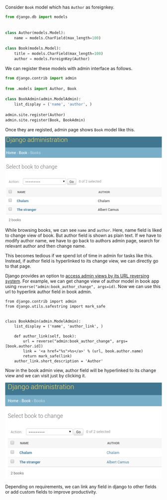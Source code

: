 <!--
.. title: Django Tips & Tricks #8 - Hyperlink Foreignkey Fields In Admin
.. slug: django-tips-tricks-hyperlink-foreignkey-admin
.. date: 2017-11-14 21:21:21 UTC
.. updated: 2018-09-07 08:21:21 UTC
.. tags: python, django, django-tips-tricks
.. category: tech, programming, python
.. link:
.. description: Django admin productivity tips. How to hyperlink foreignkey fields in django admin interface for faster access.
.. type: text
-->

Consider `Book` model which has `Author` as foreignkey.

```py
from django.db import models


class Author(models.Model):
    name = models.CharField(max_length=100)

class Book(models.Model):
    title = models.CharField(max_length=100)
    author = models.ForeignKey(Author)
```

We can register these models with admin interface as follows.

```py
from django.contrib import admin

from .models import Author, Book

class BookAdmin(admin.ModelAdmin):
    list_display = ('name', 'author', )

admin.site.register(Author)
admin.site.register(Book, BookAdmin)
```

Once they are registed, admin page shows `Book` model like this.

<p align="center">
<img src="/images/django-tips-tricks-1.png" />
</p>


While browsing books, we can see `name` and `author`. Here, name field is liked to change view of book. But author field is shown as plain text. If we have to modify author name, we have to go back to authors admin page, search for relevant author and then change name.

This becomes tedious if we spend lot of time in admin for tasks like this. Instead, if author field is hyperlinked to its change view, we can directly go to that page.

Django provides an option to [access admin views by its URL reversing system](https://docs.djangoproject.com/en/dev/ref/contrib/admin/#reversing-admin-urls). For example, we can get change view of author model in book app using `reverse("admin:book_author_change", args=id)`. Now we can use this url to hyperlink author field in book admin.


```
from django.contrib import admin
from django.utils.safestring import mark_safe


class BookAdmin(admin.ModelAdmin):
    list_display = ('name', 'author_link', )

    def author_link(self, book):
        url = reverse("admin:book_author_change", args=[book.author.id])
        link = '<a href="%s">%s</a>' % (url, book.author.name)
        return mark_safe(link)
    author_link.short_description = 'Author'
```

Now in the book admin view, author field will be hyperlinked to its change view and we can visit just by clicking it.

<p align="center">
<img src="/images/django-tips-tricks-2.png" />
</p>

Depending on requirements, we can link any field in django to other fields or add custom fields to improve productivity.
